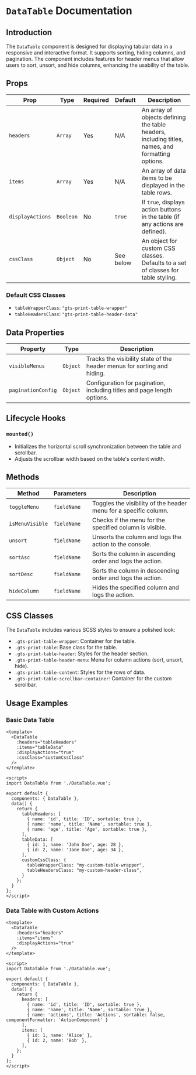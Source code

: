# `DataTable` Documentation

## Introduction

The `DataTable` component is designed for displaying tabular data in a responsive and interactive format. It supports sorting, hiding columns, and pagination. The component includes features for header menus that allow users to sort, unsort, and hide columns, enhancing the usability of the table.

## Props

| Prop             | Type     | Required | Default                   | Description                                                                                        |
|------------------|----------|----------|---------------------------|----------------------------------------------------------------------------------------------------|
| `headers`        | `Array`  | Yes      | N/A                       | An array of objects defining the table headers, including titles, names, and formatting options.   |
| `items`          | `Array`  | Yes      | N/A                       | An array of data items to be displayed in the table rows.                                         |
| `displayActions` | `Boolean`| No       | `true`                    | If `true`, displays action buttons in the table (if any actions are defined).                     |
| `cssClass`       | `Object` | No       | See below                 | An object for custom CSS classes. Defaults to a set of classes for table styling.                  |

### Default CSS Classes
- `tableWrapperClass`: `"gts-print-table-wrapper"`
- `tableHeadersClass`: `"gts-print-table-header-data"`

## Data Properties

| Property                | Type         | Description                                                             |
|-------------------------|--------------|-------------------------------------------------------------------------|
| `visibleMenus`          | `Object`     | Tracks the visibility state of the header menus for sorting and hiding. |
| `paginationConfig`      | `Object`     | Configuration for pagination, including titles and page length options. |

## Lifecycle Hooks

### `mounted()`

- Initializes the horizontal scroll synchronization between the table and scrollbar.
- Adjusts the scrollbar width based on the table's content width.

## Methods

| Method               | Parameters      | Description                                                              |
|----------------------|-----------------|--------------------------------------------------------------------------|
| `toggleMenu`         | `fieldName`     | Toggles the visibility of the header menu for a specific column.        |
| `isMenuVisible`      | `fieldName`     | Checks if the menu for the specified column is visible.                 |
| `unsort`             | `fieldName`     | Unsorts the column and logs the action to the console.                  |
| `sortAsc`            | `fieldName`     | Sorts the column in ascending order and logs the action.                |
| `sortDesc`           | `fieldName`     | Sorts the column in descending order and logs the action.               |
| `hideColumn`         | `fieldName`     | Hides the specified column and logs the action.                         |

## CSS Classes

The `DataTable` includes various SCSS styles to ensure a polished look:

- `.gts-print-table-wrapper`: Container for the table.
- `.gts-print-table`: Base class for the table.
- `.gts-print-table-header`: Styles for the header section.
- `.gts-print-table-header-menu`: Menu for column actions (sort, unsort, hide).
- `.gts-print-table-content`: Styles for the rows of data.
- `.gts-print-table-scrollbar-container`: Container for the custom scrollbar.

## Usage Examples

### Basic Data Table

```vue
<template>
  <DataTable 
    :headers="tableHeaders" 
    :items="tableData"
    :displayActions="true"
    :cssClass="customCssClass"
  />
</template>

<script>
import DataTable from './DataTable.vue';

export default {
  components: { DataTable },
  data() {
    return {
      tableHeaders: [
        { name: 'id', title: 'ID', sortable: true },
        { name: 'name', title: 'Name', sortable: true },
        { name: 'age', title: 'Age', sortable: true },
      ],
      tableData: [
        { id: 1, name: 'John Doe', age: 28 },
        { id: 2, name: 'Jane Doe', age: 34 },
      ],
      customCssClass: {
        tableWrapperClass: "my-custom-table-wrapper",
        tableHeadersClass: "my-custom-header-class",
      }
    };
  }
};
</script>
```

### Data Table with Custom Actions

```vue
<template>
  <DataTable 
    :headers="headers" 
    :items="items" 
    :displayActions="true" 
  />
</template>

<script>
import DataTable from './DataTable.vue';

export default {
  components: { DataTable },
  data() {
    return {
      headers: [
        { name: 'id', title: 'ID', sortable: true },
        { name: 'name', title: 'Name', sortable: true },
        { name: 'actions', title: 'Actions', sortable: false, componentFormatter: 'ActionComponent' }
      ],
      items: [
        { id: 1, name: 'Alice' },
        { id: 2, name: 'Bob' },
      ],
    };
  }
};
</script>

```